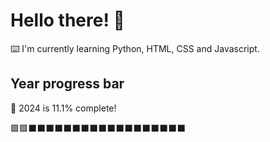 # Hello there! 👋

⌨️ I'm currently learning Python, HTML, CSS and Javascript.

## Year progress bar

📅 2024 is 11.1% complete!

🟩🟩⬛⬛⬛⬛⬛⬛⬛⬛⬛⬛⬛⬛⬛⬛⬛⬛⬛⬛